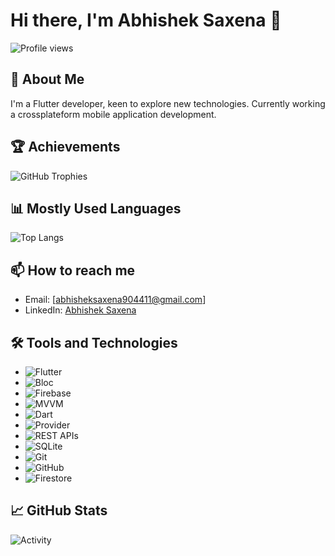 # Hi there, I'm Abhishek Saxena 👋    

![Profile views](https://komarev.com/ghpvc/?username=yourusername&color=blue)

## 🚀 About Me
I'm a Flutter developer, keen to explore new technologies. Currently working a crossplateform mobile application development.

## 🏆 Achievements
![GitHub Trophies](https://github-profile-trophy.vercel.app/?username=abhisheksaxena85&theme=radical)

## 📊 Mostly Used Languages
![Top Langs](https://github-readme-stats.vercel.app/api/top-langs/?username=abhisheksaxena85&layout=compact&theme=default)


## 📫 How to reach me
- Email: [abhisheksaxena904411@gmail.com]
- LinkedIn: [Abhishek Saxena](https://www.linkedin.com/in/abhishek-saxena-2aa894223/)


## 🛠️ Tools and Technologies
- ![Flutter](https://img.shields.io/badge/-Flutter-333333?style=flat&logo=flutter)
- ![Bloc](https://img.shields.io/badge/-Bloc-333333?style=flat&logo=bloc)
- ![Firebase](https://img.shields.io/badge/-Firebase-333333?style=flat&logo=firebase)
- ![MVVM](https://img.shields.io/badge/-MVVM-333333?style=flat)
- ![Dart](https://img.shields.io/badge/-Dart-333333?style=flat&logo=dart)
- ![Provider](https://img.shields.io/badge/-Provider-333333?style=flat)
- ![REST APIs](https://img.shields.io/badge/-REST%20APIs-333333?style=flat)
- ![SQLite](https://img.shields.io/badge/-SQLite-333333?style=flat&logo=sqlite)
- ![Git](https://img.shields.io/badge/-Git-333333?style=flat&logo=git)
- ![GitHub](https://img.shields.io/badge/-GitHub-333333?style=flat&logo=github)
- ![Firestore](https://img.shields.io/badge/-Firestore-333333?style=flat&logo=firebase)

## 📈 GitHub Stats
![Activity](https://github-readme-stats.vercel.app/api?username=abhisheksaxena85&show_icons=true)
